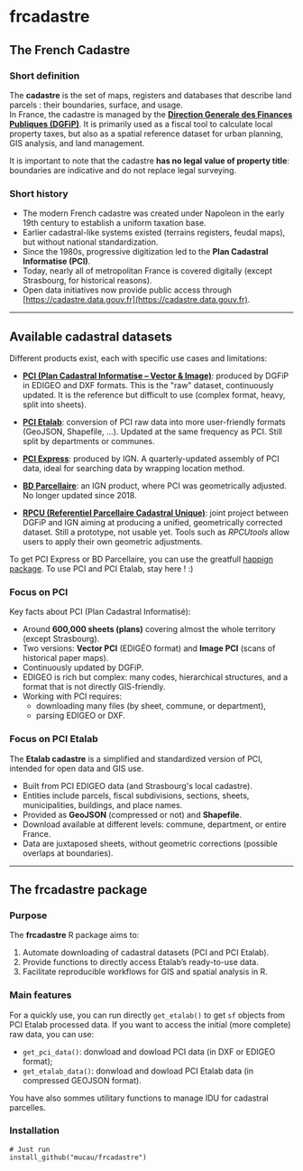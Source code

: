 # frcadastre

## The French Cadastre
### Short definition

The **cadastre** is the set of maps, registers and databases that describe land parcels : their boundaries, surface, and usage.  
In France, the cadastre is managed by the [**Direction Generale des Finances Publiques (DGFiP)**](https://www.economie.gouv.fr/dgfip). It is primarily used as a fiscal tool to calculate local property taxes, but also as a spatial reference dataset for urban planning, GIS analysis, and land management.  

It is important to note that the cadastre **has no legal value of property title**: boundaries are indicative and do not replace legal surveying.  

### Short history  
- The modern French cadastre was created under Napoleon in the early 19th century to establish a uniform taxation base.  
- Earlier cadastral-like systems existed (terrains registers, feudal maps), but without national standardization.  
- Since the 1980s, progressive digitization led to the **Plan Cadastral Informatise (PCI)**.  
- Today, nearly all of metropolitan France is covered digitally (except Strasbourg, for historical reasons).  
- Open data initiatives now provide public access through [https://cadastre.data.gouv.fr](https://cadastre.data.gouv.fr).   

---

## Available cadastral datasets

Different products exist, each with specific use cases and limitations:

- [**PCI (Plan Cadastral Informatise – Vector & Image)**](https://cadastre.data.gouv.fr/datasets/plan-cadastral-informatise  ): produced by DGFiP in EDIGEO and DXF formats. This is the "raw" dataset, continuously updated. It is the reference but difficult to use (complex format, heavy, split into sheets).  

- [**PCI Etalab**](https://cadastre.data.gouv.fr/datasets/cadastre-etalab): conversion of PCI raw data into more user-friendly formats (GeoJSON, Shapefile, …). Updated at the same frequency as PCI. Still split by departments or communes.

- [**PCI Express**](https://geoservices.ign.fr/parcellaire-express-pci): produced by IGN. A quarterly-updated assembly of PCI data, ideal for searching data by wrapping location method.  

- [**BD Parcellaire**](https://geoservices.ign.fr/bdparcellaire): an IGN product, where PCI was geometrically adjusted. No longer updated since 2018.  

- [**RPCU (Referentiel Parcellaire Cadastral Unique)**](https://geoservices.ign.fr/rpcu): joint project between DGFiP and IGN aiming at producing a unified, geometrically corrected dataset. Still a prototype, not usable yet. Tools such as *RPCUtools* allow users to apply their own geometric adjustments.

To get PCI Express or BD Parcellaire, you can use the greatfull [happign package](https://github.com/paul-carteron/happign). To use PCI and PCI Etalab, stay here ! :)

### Focus on PCI

Key facts about PCI (Plan Cadastral Informatisé):  

- Around **600,000 sheets (plans)** covering almost the whole territory (except Strasbourg).  
- Two versions: **Vector PCI** (EDIGÉO format) and **Image PCI** (scans of historical paper maps).  
- Continuously updated by DGFiP.  
- EDIGEO is rich but complex: many codes, hierarchical structures, and a format that is not directly GIS-friendly.  
- Working with PCI requires:  
  - downloading many files (by sheet, commune, or department),  
  - parsing EDIGEO or DXF.

### Focus on PCI Etalab

The **Etalab cadastre** is a simplified and standardized version of PCI, intended for open data and GIS use.  

- Built from PCI EDIGEO data (and Strasbourg's local cadastre).  
- Entities include parcels, fiscal subdivisions, sections, sheets, municipalities, buildings, and place names.  
- Provided as **GeoJSON** (compressed or not) and **Shapefile**.  
- Download available at different levels: commune, department, or entire France.  
- Data are juxtaposed sheets, without geometric corrections (possible overlaps at boundaries).  

---

## The frcadastre package

### Purpose

The **frcadastre** R package aims to:  
1. Automate downloading of cadastral datasets (PCI and PCI Etalab).  
2. Provide functions to directly access Etalab’s ready-to-use data.  
3. Facilitate reproducible workflows for GIS and spatial analysis in R.  

### Main features

For a quickly use, you can run directly `get_etalab()` to get `sf` objects from PCI Etalab processed data.
If you want to access the initial (more complete) raw data, you can use:
- `get_pci_data()`: donwload and dowload PCI data (in DXF or EDIGEO format);
- `get_etalab_data()`: donwload and dowload PCI Etalab data (in compressed GEOJSON format).

You have also sommes utilitary functions to manage IDU for cadastral parcelles.

### Installation

```installation
# Just run
install_github("mucau/frcadastre")
```
